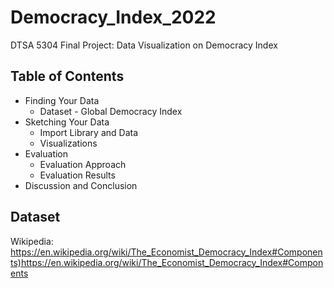# Democracy_Index_2022

DTSA 5304 Final Project: Data Visualization on Democracy Index

## Table of Contents
- Finding Your Data
  - Dataset - Global Democracy Index
- Sketching Your Data
  - Import Library and Data
  - Visualizations
- Evaluation
  - Evaluation Approach
  - Evaluation Results
- Discussion and Conclusion

## Dataset
Wikipedia: <https://en.wikipedia.org/wiki/The_Economist_Democracy_Index#Components)https://en.wikipedia.org/wiki/The_Economist_Democracy_Index#Components>
